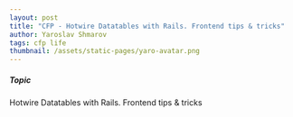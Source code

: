 ```yaml
---
layout: post
title: "CFP - Hotwire Datatables with Rails. Frontend tips & tricks"
author: Yaroslav Shmarov
tags: cfp life
thumbnail: /assets/static-pages/yaro-avatar.png
---
```


##### Topic

Hotwire Datatables with Rails. Frontend tips & tricks

